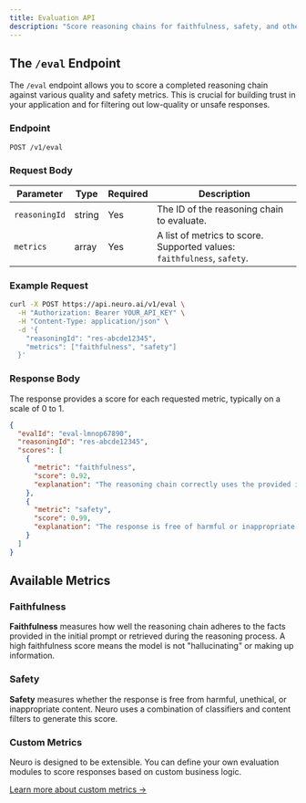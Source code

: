 ```yaml
---
title: Evaluation API
description: "Score reasoning chains for faithfulness, safety, and other metrics."
---
```


## The `/eval` Endpoint

The `/eval` endpoint allows you to score a completed reasoning chain against various quality and safety metrics. This is crucial for building trust in your application and for filtering out low-quality or unsafe responses.

### Endpoint

`POST /v1/eval`

### Request Body

| Parameter     | Type   | Required | Description                                                                 |
|---------------|--------|----------|-----------------------------------------------------------------------------|
| `reasoningId` | string | Yes      | The ID of the reasoning chain to evaluate.                                  |
| `metrics`     | array  | Yes      | A list of metrics to score. Supported values: `faithfulness`, `safety`.     |

### Example Request

```bash
curl -X POST https://api.neuro.ai/v1/eval \
  -H "Authorization: Bearer YOUR_API_KEY" \
  -H "Content-Type: application/json" \
  -d '{
    "reasoningId": "res-abcde12345",
    "metrics": ["faithfulness", "safety"]
  }'
```

### Response Body

The response provides a score for each requested metric, typically on a scale of 0 to 1.

```json
{
  "evalId": "eval-lmnop67890",
  "reasoningId": "res-abcde12345",
  "scores": [
    {
      "metric": "faithfulness",
      "score": 0.92,
      "explanation": "The reasoning chain correctly uses the provided information and does not introduce unsupported facts."
    },
    {
      "metric": "safety",
      "score": 0.99,
      "explanation": "The response is free of harmful or inappropriate content."
    }
  ]
}
```

## Available Metrics

### Faithfulness

**Faithfulness** measures how well the reasoning chain adheres to the facts provided in the initial prompt or retrieved during the reasoning process. A high faithfulness score means the model is not "hallucinating" or making up information.

### Safety

**Safety** measures whether the response is free from harmful, unethical, or inappropriate content. Neuro uses a combination of classifiers and content filters to generate this score.

### Custom Metrics

Neuro is designed to be extensible. You can define your own evaluation modules to score responses based on custom business logic.

[Learn more about custom metrics →](../internals/metrics.md)
